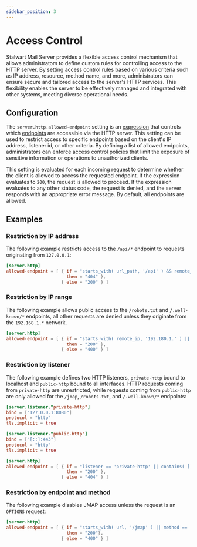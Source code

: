 ```yaml
---
sidebar_position: 3
---
```


# Access Control

Stalwart Mail Server provides a flexible access control mechanism that allows administrators to define custom rules for controlling access to the HTTP server. By setting access control rules based on various criteria such as IP address, resource, method name, and more, administrators can ensure secure and tailored access to the server's HTTP services. This flexibility enables the server to be effectively managed and integrated with other systems, meeting diverse operational needs.

## Configuration

The `server.http.allowed-endpoint` setting is an [expression](/docs/configuration/expressions/overview) that controls which [endpoints](/docs/server/http/overview#http-endpoints) are accessible via the HTTP server. This setting can be used to restrict access to specific endpoints based on the client's IP address, listener id, or other criteria. By defining a list of allowed endpoints, administrators can enforce access control policies that limit the exposure of sensitive information or operations to unauthorized clients.

This setting is evaluated for each incoming request to determine whether the client is allowed to access the requested endpoint. If the expression evaluates to `200`, the request is allowed to proceed. If the expression evaluates to any other status code, the request is denied, and the server responds with an appropriate error message. By default, all endpoints are allowed.

## Examples

### Restriction by IP address

The following example restricts access to the `/api/*` endpoint to requests originating from `127.0.0.1`:

```toml
[server.http]
allowed-endpoint = [ { if = "starts_with( url_path, '/api' ) && remote_ip != '127.0.0.1'", 
                       then = "404" },
                     { else = "200" } ]
```

### Restriction by IP range

The following example allows public access to the `/robots.txt` and `/.well-known/*` endpoints, all other requests are denied unless they originate from the `192.168.1.*` network.

```toml
[server.http]
allowed-endpoint = [ { if = "starts_with( remote_ip, '192.180.1.' ) || contains( [ 'robots.txt', '.well-known' ], split( url_path, '/' )[1] )", 
                       then = "200" },
                     { else = "400" } ]
```


### Restriction by listener

The following example defines two HTTP listeners, `private-http` bound to localhost and `public-http` bound to all interfaces. HTTP requests coming from `private-http` are unrestricted, while requests coming from `public-http` are only allowed for the `/jmap`, `/robots.txt`, and `/.well-known/*` endpoints:

```toml
[server.listener."private-http"]
bind = ["127.0.0.1:8080"]
protocol = "http"
tls.implicit = true

[server.listener."public-http"]
bind = ["[::]:443"]
protocol = "http"
tls.implicit = true

[server.http]
allowed-endpoint = [ { if = "listener == 'private-http' || contains( [ 'jmap', 'robots.txt', '.well-known' ], split( url_path, '/' )[1] )", 
                       then = "200" },
                     { else = "404" } ]
```

### Restriction by endpoint and method

The following example disables JMAP access unless the request is an `OPTIONS` request:

```toml
[server.http]
allowed-endpoint = [ { if = "starts_with( url, '/jmap' ) || method == 'OPTIONS'", 
                       then = "200"},
                     { else = "400" } ]
```
